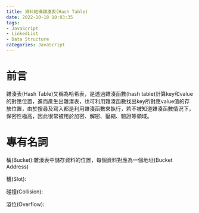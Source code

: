 ```yaml
---
title: 資料結構雜湊表(Hash Table)
date: 2022-10-18 10:03:35
tags: 
- JavaScript
- LinkedList
- Data Structure 
categories: JavaScript
---
```


# 前言
雜湊表(Hash Table)又稱為哈希表，是透過雜湊函數(hash table)計算key和value的對應位置，進而產生出雜湊表，也可利用雜湊函數找出key所對應value值的存放位置，由於搜尋及寫入都是利用雜湊函數來執行，若不被知道雜湊函數情況下，保密性極高，因此很常被用於加密、解密、壓縮、驗證等領域。


# 專有名詞
桶(Bucket):雜湊表中儲存資料的位置，每個資料對應為一個地址(Bucket Address)

槽(Slot):

碰撞(Collision):

溢位(Overflow):